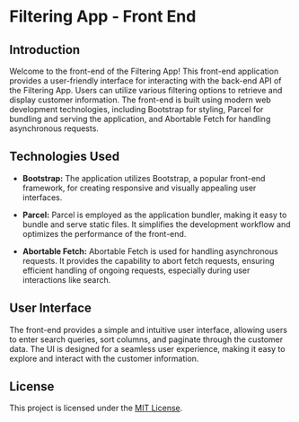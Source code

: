 # Filtering App - Front End

## Introduction

Welcome to the front-end of the Filtering App! This front-end application provides a user-friendly interface for interacting with the back-end API of the Filtering App. Users can utilize various filtering options to retrieve and display customer information. The front-end is built using modern web development technologies, including Bootstrap for styling, Parcel for bundling and serving the application, and Abortable Fetch for handling asynchronous requests.


## Technologies Used

- **Bootstrap:** The application utilizes Bootstrap, a popular front-end framework, for creating responsive and visually appealing user interfaces.

- **Parcel:** Parcel is employed as the application bundler, making it easy to bundle and serve static files. It simplifies the development workflow and optimizes the performance of the front-end.

- **Abortable Fetch:** Abortable Fetch is used for handling asynchronous requests. It provides the capability to abort fetch requests, ensuring efficient handling of ongoing requests, especially during user interactions like search.


## User Interface

The front-end provides a simple and intuitive user interface, allowing users to enter search queries, sort columns, and paginate through the customer data. The UI is designed for a seamless user experience, making it easy to explore and interact with the customer information.


## License

This project is licensed under the [MIT License](LICENSE.txt).
